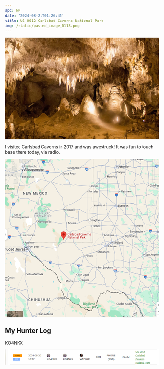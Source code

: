 ```yaml
---
spc: NM
date: '2024-08-21T01:26:45'
title: US-0012 Carlsbad Caverns National Park
img: /static/pasted_image_0113.png
---
```


![pasted_image.png](/static/pasted_image_0113.png)

I visited Carlsbad Caverns in 2017 and was awestruck!   It was fun to touch base there today, via radio. 

![pasted_image001.png](/static/pasted_image001_0094.png)


## **My Hunter Log**
KO4NKX

![pasted_image002.png](/static/pasted_image002_0013.png)